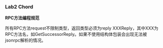 ### Lab2 Chord 

**RPC方法编程规范**

所有RPC方法request不限制类型，返回类型必须为reply XXXReply，其中XXX为RPC方法名，如GetSuccessorReply。如果不使用结构体包装会出现无法被jsonrpc解析的情况。